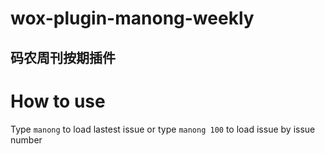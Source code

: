 # wox-plugin-manong-weekly
## 码农周刊按期插件

# How to use

Type ```manong``` to load lastest issue
or type ```manong 100``` to load issue by issue number
